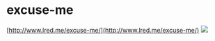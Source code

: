 # excuse-me
[http://www.lred.me/excuse-me/](http://www.lred.me/excuse-me/)
![](http://ww4.sinaimg.cn/large/005FY9HCjw1f5o1eez0djj307p0cg0tf.jpg)

